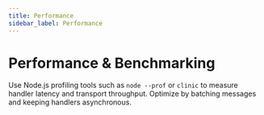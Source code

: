 ```yaml
---
title: Performance
sidebar_label: Performance
---
```


# Performance & Benchmarking

Use Node.js profiling tools such as `node --prof` or `clinic` to measure handler latency and transport throughput. Optimize by batching messages and keeping handlers asynchronous.

